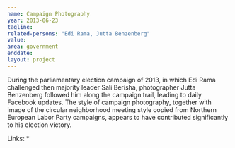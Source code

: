 ```yaml
---
name: Campaign Photography
year: 2013-06-23
tagline:
related-persons: "Edi Rama, Jutta Benzenberg"
value:
area: government
enddate:
layout: project
---
```

During the parliamentary election campaign of 2013, in which Edi Rama challenged then majority leader Sali Berisha, photographer Jutta Benzenberg followed him along the campaign trail, leading to daily Facebook updates. The style of campaign photography, together with image of the circular neighborhood meeting style copied from Northern European Labor Party campaigns, appears to have contributed significantly to his election victory.

Links:
*
